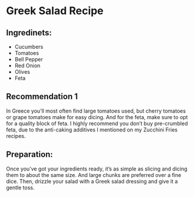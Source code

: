 # Greek Salad Recipe
## Ingredinets:
* Cucumbers
* Tomatoes
* Bell Pepper
* Red Onion
* Olives
* Feta

## Recommendation 1

In Greece you’ll most often find large tomatoes used, but cherry tomatoes or grape tomatoes make for easy dicing.
And for the feta, make sure to opt for a quality block of feta.
I highly recommend you don’t buy pre-crumbled feta, due to the anti-caking additives
I mentioned on my Zucchini Fries recipes.

## Preparation:
Once you’ve got your ingredients ready, it’s as simple as slicing and dicing them to about the same size.
And large chunks are preferred over a fine dice.
Then, drizzle your salad with a Greek salad dressing and give it a gentle toss.
